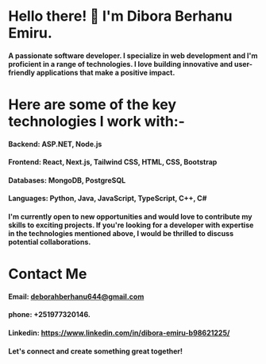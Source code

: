 
# Hello there! 👋 I'm Dibora Berhanu Emiru.
#### A passionate software developer. I specialize in web development and I'm proficient in a range of technologies. I love building innovative and user-friendly applications that make a positive impact.
# Here are some of the key technologies I work with:- 
#### Backend: ASP.NET, Node.js 
#### Frontend: React, Next.js, Tailwind CSS, HTML, CSS, Bootstrap 
#### Databases: MongoDB, PostgreSQL
#### Languages: Python, Java, JavaScript, TypeScript, C++, C# 
#### I'm currently open to new opportunities and would love to contribute my skills to exciting projects. If you're looking for a developer with expertise in the technologies mentioned above, I would be thrilled to discuss potential collaborations.
# Contact Me
#### Email: deborahberhanu644@gmail.com
#### phone: +251977320146.
#### Linkedin: https://www.linkedin.com/in/dibora-emiru-b98621225/
#### Let's connect and create something great together!



